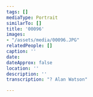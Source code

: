 ```yaml
---
tags: []
mediaType: Portrait
similarTo: []
title: '00096'
images:
- "/assets/media/00096.JPG"
relatedPeople: []
caption: ''
date: 
dateApprox: false
location: ''
description: ''
transcription: "? Alan Watson"

---
```

